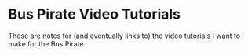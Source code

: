 # Bus Pirate Video Tutorials

These are notes for \(and eventually links to\) the video tutorials I want to make for the Bus Pirate.

